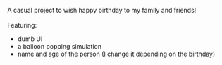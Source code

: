 A casual project to wish happy birthday to my family and friends!
<br/>
<br/>
Featuring:
- dumb UI
- a balloon popping simulation
- name and age of the person (I change it depending on the birthday)

